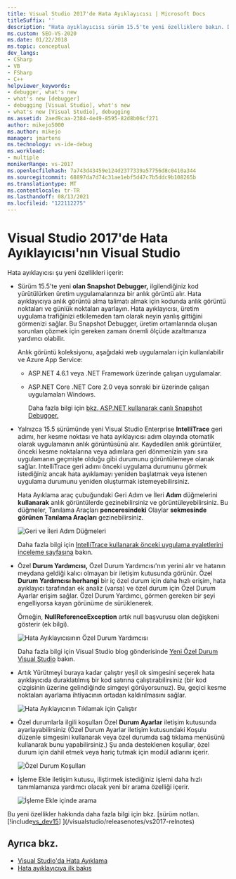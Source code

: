 ```yaml
---
title: Visual Studio 2017'de Hata Ayıklayıcısı | Microsoft Docs
titleSuffix: ''
description: "Hata ayıklayıcısı sürüm 15.5'te yeni özelliklere bakın. Dahil edilenler: Üretim içi uygulamaların seçili kodunun anlık görüntüleri ve Intellitrace geri adımı."
ms.custom: SEO-VS-2020
ms.date: 01/22/2018
ms.topic: conceptual
dev_langs:
- CSharp
- VB
- FSharp
- C++
helpviewer_keywords:
- debugger, what's new
- what's new [debugger]
- debugging [Visual Studio], what's new
- what's new [Visual Studio], debugging
ms.assetid: 2aed9caa-2384-4e49-8595-82d8b06cf271
author: mikejo5000
ms.author: mikejo
manager: jmartens
ms.technology: vs-ide-debug
ms.workload:
- multiple
monikerRange: vs-2017
ms.openlocfilehash: 7a743d43459e124d2377339a57756d8c0410a344
ms.sourcegitcommit: 68897da7d74c31ae1ebf5d47c7b5ddc9b108265b
ms.translationtype: MT
ms.contentlocale: tr-TR
ms.lasthandoff: 08/13/2021
ms.locfileid: "122112275"
---
```

# <a name="whats-new-for-the-debugger-in-visual-studio-2017"></a>Visual Studio 2017'de Hata Ayıklayıcısı'nın Visual Studio

Hata ayıklayıcısı şu yeni özellikleri içerir:

- Sürüm 15.5'te yeni **olan Snapshot Debugger,** ilgilendiğiniz kod yürütülürken üretim uygulamalarınıza bir anlık görüntü alır. Hata ayıklayıcıya anlık görüntü alma talimatı almak için kodunda anlık görüntü noktaları ve günlük noktaları ayarlayın. Hata ayıklayıcısı, üretim uygulama trafiğinizi etkilemeden tam olarak neyin yanlış gittiğini görmenizi sağlar. Bu Snapshot Debugger, üretim ortamlarında oluşan sorunları çözmek için gereken zamanı önemli ölçüde azaltmanıza yardımcı olabilir.

    Anlık görüntü koleksiyonu, aşağıdaki web uygulamaları için kullanılabilir ve Azure App Service:

  * ASP.NET 4.6.1 veya .NET Framework üzerinde çalışan uygulamalar.
  * ASP.NET Core .NET Core 2.0 veya sonraki bir üzerinde çalışan uygulamaları Windows.

    Daha fazla bilgi için [bkz. ASP.NET kullanarak canlı Snapshot Debugger.](../debugger/debug-live-azure-applications.md)

- Yalnızca 15.5 sürümünde yeni Visual Studio Enterprise **IntelliTrace** geri adımı, her kesme noktası ve hata ayıklayıcısı adım olayında otomatik olarak uygulamanın anlık görüntüsünü alır. Kaydedilen anlık görüntüler, önceki kesme noktalarına veya adımlara geri dönmenizin yanı sıra uygulamanın geçmişte olduğu gibi durumunu görüntülemeye olanak sağlar. IntelliTrace geri adımı önceki uygulama durumunu görmek istediğiniz ancak hata ayıklamayı yeniden başlatmak veya istenen uygulama durumunu yeniden oluşturmak istemeyebilirsiniz.

    Hata Ayıklama araç çubuğundaki Geri Adım ve İleri **Adım** düğmelerini **kullanarak** anlık görüntülerde gezinebilirsiniz ve görüntüleyebilirsiniz. Bu düğmeler, Tanılama Araçları **penceresindeki** Olaylar **sekmesinde görünen Tanılama Araçları** gezinebilirsiniz.

    ![Geri ve İleri Adım Düğmeleri](../debugger/media/intellitrace-step-back-icons-description.png  "Geri ve İleri Adım düğmeleri")

    Daha fazla bilgi için [IntelliTrace kullanarak önceki uygulama eyaletlerini inceleme sayfasına](view-historical-application-state.md) bakın.

- Özel **Durum Yardımcısı,** Özel Durum Yardımcısı'nın yerini alır ve hatanın meydana geldiği kalıcı olmayan bir iletişim kutusunda görünür. Özel **Durum Yardımcısı herhangi** bir iç özel durum için daha hızlı erişim, hata ayıklayıcı tarafından ek analiz (varsa) ve özel durum için Özel Durum Ayarlar erişim sağlar.  Özel Durum Yardımcı, görmen gereken bir şeyi engelliyorsa kayan görünüme de sürüklenerek.

    Örneğin, **NullReferenceException** artık null başvurusu olan değişkeni gösterir (ek bilgi).

    ![Hata Ayıklayıcısının Özel Durum Yardımcısı](../debugger/media/dbg-exception-helper.png "DbgExceptionHelper")

    Daha fazla bilgi için Visual Studio blog gönderisinde [Yeni Özel Durum Visual Studio](https://devblogs.microsoft.com/devops/using-the-new-exception-helper-in-visual-studio-15-preview/) bakın.

- Artık Yürütmeyi buraya kadar çalıştır yeşil ok simgesini seçerek  hata ayıklayıcıda duraklatılmış bir kod satırına çalıştırabilirsiniz (bir kod çizgisinin üzerine gelindiğinde simgeyi görüyorsunuz). Bu, geçici kesme noktaları ayarlama ihtiyacının ortadan kaldırılmasını sağlar.

    ![Hata Ayıklayıcının Tıklamak için Çalıştır](../debugger/media/dbg-run-to-click.png "DbgRunToClick")

- Özel durumlarla ilgili koşulları Özel **Durum Ayarlar** iletişim kutusunda ayarlayabilirsiniz (Özel  Durum Ayarlar iletişim kutusundaki Koşulu düzenle simgesini kullanarak veya özel durumda sağ tıklama menüsünü kullanarak bunu yapabilirsiniz.) Şu anda desteklenen koşullar, özel durum için dahil etmek veya hariç tutmak için modül adlarını içerir.

    ![Özel Durum Koşulları](../debugger/media/dbg-conditional-exception.png "DbgConditionalException")

- İşleme Ekle iletişim kutusu, iliştirmek istediğiniz işlemi daha hızlı tanımlamanıza yardımcı olacak yeni bir arama özelliği içerir.

    ![İşleme Ekle içinde arama](../debugger/media/dbg-attach-to-process-search.png "DbgAttachToProcessSearch")

Bu yeni özellikler hakkında daha fazla bilgi için bkz. [sürüm notları. [!include[vs_dev15](../misc/includes/vs_dev15_md.md)] ](/visualstudio/releasenotes/vs2017-relnotes)

## <a name="see-also"></a>Ayrıca bkz.

- [Visual Studio'da Hata Ayıklama](../debugger/index.yml)
- [Hata ayıklayıcıya ilk bakış](../debugger/debugger-feature-tour.md)